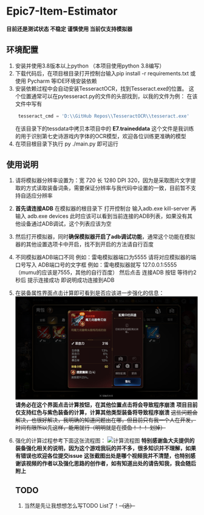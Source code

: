 # Epic7-Item-Estimator

**目前还是测试状态 不稳定 谨慎使用  当前仅支持模拟器**

## 环境配置

1. 安装并使用3.8版本以上python （本项目使用python 3.8编写）
2. 下载代码后，在项目根目录打开控制台输入pip install -r requirements.txt 或使用 Pycharm 等IDE环境安装依赖
3. 安装依赖过程中会自动安装TesseractOCR，找到Tesseract.exe的位置。 这个位置通常可以在pytesseract.py的文件的头部找到，以我的文件为例：
     在该文件中写有
   ```python
    tesseract_cmd = 'D:\\GitHub Repos\\TesseractOCR\\tesseract.exe'
   ```
   在该目录下的tessdata中拷贝本项目中的 **E7.traineddata** 这个文件是我训练的用于识别第七史诗游戏内字体的OCR模型，欢迎各位训练更准确的模型
4. 在项目根目录下执行 py ./main.py 即可运行

## 使用说明

1. 请将模拟器分辨率设置为：宽 720 长 1280 DPI 320，因为是采取图片文字提取的方式读取装备词条，需要保证分辨率与我代码中设置的一致，目前暂不支持自适应分辨率
2. **首先请连接ADB**  在模拟器的根目录下  打开控制台  输入adb.exe kill-server  再输入 adb.exe devices 此时应该可以看到当前连接的ADB列表，如果没有其他设备通过ADB调试，这个列表应该为空
3. 然后打开模拟器，同时**确保模拟器开启了adb调试功能**，通常这个功能在模拟器的其他设置选项卡中开启，找不到开启的方法请自行百度
4. 不同模拟器ADB端口不同 例如：雷电模拟器端口为5555 请将对应模拟器的端口号写入 ADB端口号的文字框  例如：雷电模拟器就写 127.0.0.1:5555  （mumu的应该是7555，其他的自行百度） 然后点击 连接ADB 按钮 等待约2秒后 提示连接成功 即说明成功连接到ADB
5. 在装备属性界面点击计算即可看到是否应该进一步强化的信息：
   ![装备属性界面截图](./resource/img/screenshot.png)
   **请务必在这个界面点击计算按钮，在其他位置点击将会导致程序崩溃**
   **项目目前仅支持红色与紫色装备的计算，计算其他类型装备将导致程序崩溃**
   ~~这些问题会解决，也很好解决，我明确的知道问题出在哪，但目前只有我一个人在开发，时间有限所以先这样，能用就行（明明就是在摸鱼！！！ 划掉）~~
6. 强化的计算过程参考下面这张流程图：
   ![计算流程图](./resource/img/强化流程图.png)
   **特别感谢鱼大夫提供的装备强化相关的说明，因为这个游戏我玩的并不多，很多知识并不理解，如果有错误也欢迎各位提交issue**
   **这张截图出处是哪个视频我并不清楚，也特别感谢该视频的作者以及强化思路的创作者，如有知道出处的请告知我，我会随后附上**

   ## TODO

   1. 当然是先让我想想怎么写TODO List了！~~（逃）~~
